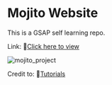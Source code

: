 # Mojito Website

This is a GSAP self learning repo.

Link:
🔗[Click here to view](https://benjy0011.github.io/GSAP-Mojito/)



![mojito_project](https://github.com/user-attachments/assets/6804333e-8bdf-4d85-b495-5752fac6cea8)



Credit to:
🔗[Tutorials](https://www.youtube.com/watch?v=AW1yfBKRMKc&t=203s)
